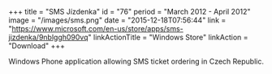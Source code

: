 +++
title = "SMS Jízdenka"
id = "76"
period = "March 2012 - April 2012"
image = "/images/sms.png"
date = "2015-12-18T07:56:44"
link = "https://www.microsoft.com/en-us/store/apps/sms-jizdenka/9nblggh090vq"
linkActionTitle = "Windows Store"
linkAction = "Download"
+++

Windows Phone application allowing SMS ticket ordering in Czech Republic.
